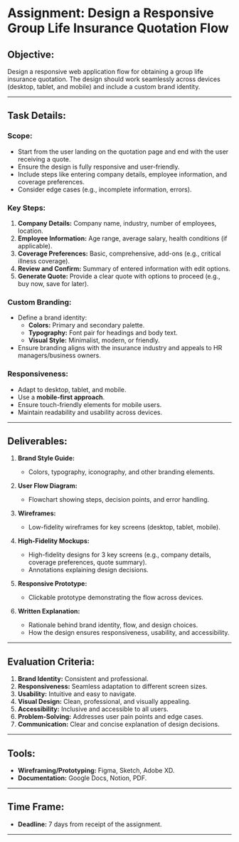 # Assignment: Design a Responsive Group Life Insurance Quotation Flow

## Objective:
Design a responsive web application flow for obtaining a group life insurance quotation. The design should work seamlessly across devices (desktop, tablet, and mobile) and include a custom brand identity.

---

## Task Details:

### Scope:
- Start from the user landing on the quotation page and end with the user receiving a quote.
- Ensure the design is fully responsive and user-friendly.
- Include steps like entering company details, employee information, and coverage preferences.
- Consider edge cases (e.g., incomplete information, errors).

### Key Steps:
1. **Company Details:** Company name, industry, number of employees, location.
2. **Employee Information:** Age range, average salary, health conditions (if applicable).
3. **Coverage Preferences:** Basic, comprehensive, add-ons (e.g., critical illness coverage).
4. **Review and Confirm:** Summary of entered information with edit options.
5. **Generate Quote:** Provide a clear quote with options to proceed (e.g., buy now, save for later).

### Custom Branding:
- Define a brand identity:
  - **Colors:** Primary and secondary palette.
  - **Typography:** Font pair for headings and body text.
  - **Visual Style:** Minimalist, modern, or friendly.
- Ensure branding aligns with the insurance industry and appeals to HR managers/business owners.

### Responsiveness:
- Adapt to desktop, tablet, and mobile.
- Use a **mobile-first approach**.
- Ensure touch-friendly elements for mobile users.
- Maintain readability and usability across devices.

---

## Deliverables:

1. **Brand Style Guide:**
   - Colors, typography, iconography, and other branding elements.

2. **User Flow Diagram:**
   - Flowchart showing steps, decision points, and error handling.

3. **Wireframes:**
   - Low-fidelity wireframes for key screens (desktop, tablet, mobile).

4. **High-Fidelity Mockups:**
   - High-fidelity designs for 3 key screens (e.g., company details, coverage preferences, quote summary).
   - Annotations explaining design decisions.

5. **Responsive Prototype:**
   - Clickable prototype demonstrating the flow across devices.

6. **Written Explanation:**
   - Rationale behind brand identity, flow, and design choices.
   - How the design ensures responsiveness, usability, and accessibility.

---

## Evaluation Criteria:

1. **Brand Identity:** Consistent and professional.
2. **Responsiveness:** Seamless adaptation to different screen sizes.
3. **Usability:** Intuitive and easy to navigate.
4. **Visual Design:** Clean, professional, and visually appealing.
5. **Accessibility:** Inclusive and accessible to all users.
6. **Problem-Solving:** Addresses user pain points and edge cases.
7. **Communication:** Clear and concise explanation of design decisions.

---

## Tools:
- **Wireframing/Prototyping:** Figma, Sketch, Adobe XD.
- **Documentation:** Google Docs, Notion, PDF.

---

## Time Frame:
- **Deadline:** 7 days from receipt of the assignment.

---

